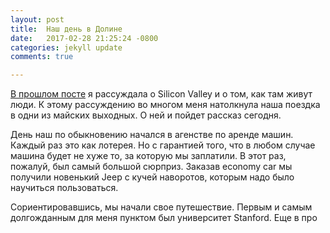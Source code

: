 ```yaml
---
layout: post
title:  Наш день в Долине
date:   2017-02-28 21:25:24 -0800
categories: jekyll update
comments: true

---
```


<a href="http://karmelalla.com/2017/06/05/silicon-valley.html" target="_blank">В прошлом посте</a> я рассуждала о Silicon Valley и о том, как там живут люди. К этому рассуждению во многом меня натолкнула наша поездка в одни из майских выходных. 
О ней и пойдет рассказ сегодня.
<!--separate--> 

День наш по обыкновению начался в агенстве по аренде машин. Каждый раз это как лотерея. Но с гарантией того, что в любом случае машина будет не хуже то, за которую мы заплатили. В этот раз, пожалуй, был самый большой сюрприз. Заказав economy car мы получили новенький Jeep с кучей наворотов, которым надо было научиться пользоваться. 

Сориентировавшись, мы начали свое путешествие. Первым и самым долгожданным для меня пунктом был университет Stanford. Еще в про